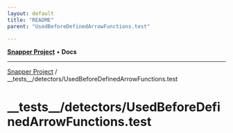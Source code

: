 ```yaml
---
layout: default
title: "README"
parent: "UsedBeforeDefinedArrowFunctions.test"

---
```

[**Snapper Project**](../../../README.md) • **Docs**

***

[Snapper Project](../../../README.md) / \_\_tests\_\_/detectors/UsedBeforeDefinedArrowFunctions.test

# \_\_tests\_\_/detectors/UsedBeforeDefinedArrowFunctions.test
